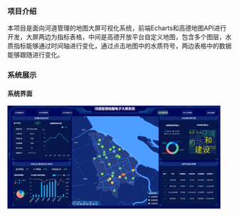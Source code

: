 ### 项目介绍

本项目是面向河道管理的地图大屏可视化系统，前端Echarts和高德地图API进行开发，大屏两边为指标表格，中间是高德开放平台自定义地图，包含多个图层，水质指标能够通过时间轴进行变化，通过点击地图中的水质符号，两边表格中的数据能够跟随进行变化。

### 系统展示

#### 系统界面

<div>
    <img src="./screenshots/01.png" width=95%/>
</div>



